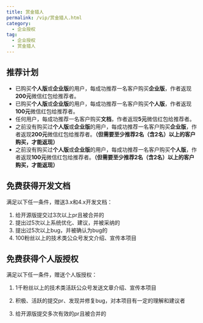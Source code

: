 ```yaml
---
title: 赏金猎人
permalink: /vip/赏金猎人.html
category:
  - 企业授权
tag:
  - 企业授权
  - 赏金猎人
---
```


## 推荐计划
- 已购买**个人版**或**企业版**的用户，每成功推荐一名客户购买**企业版**，作者返现**200元**微信红包给推荐者。
- 已购买**个人版**或**企业版**的用户，每成功推荐一名客户购买**个人版**，作者返现**100元**微信红包给推荐者。
- 任何用户，每成功推荐一名客户购买**文档**，作者返现**5元**微信红包给推荐者。
- 之前没有购买过**个人版**或**企业版**的用户，每成功推荐一名客户购买**企业版**，作者返现**200元**微信红包给推荐者。**（但需要至少推荐2名（含2名）以上的客户购买，才能返现）**
- 之前没有购买过**个人版**或**企业版**的用户，每成功推荐一名客户购买**个人版**，作者返现**100元**微信红包给推荐者。**（但需要至少推荐2名（含2名）以上的客户购买，才能返现）**

## 免费获得开发文档

满足以下任一条件，赠送3.x和4.x开发文档：

1. 给开源版提交过3次以上pr且被合并的
2. 提出过5次以上系统优化、建议，并被采纳的
3. 提出过5次以上bug，并被确认为bug的
4. 100粉丝以上的技术类公众号发文介绍、宣传本项目

## 免费获得个人版授权

满足以下任一条件，赠送个人版授权：

1. 1千粉丝以上的技术类活跃公众号发送文章介绍、宣传本项目

2. 积极、活跃的提交pr、发现并修复bug，对本项目有一定的理解和建议者

3. 给开源版提交多次有效的pr且被合并的

   
